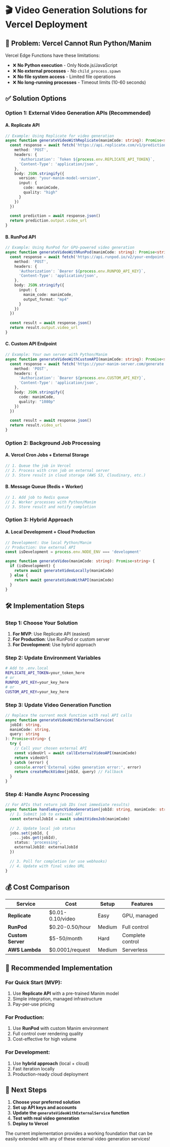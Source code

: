 # 🎬 Video Generation Solutions for Vercel Deployment

## 🚫 **Problem: Vercel Cannot Run Python/Manim**

Vercel Edge Functions have these limitations:
- ❌ **No Python execution** - Only Node.js/JavaScript
- ❌ **No external processes** - No `child_process.spawn`
- ❌ **No file system access** - Limited file operations
- ❌ **No long-running processes** - Timeout limits (10-60 seconds)

## ✅ **Solution Options**

### **Option 1: External Video Generation APIs (Recommended)**

#### **A. Replicate API**
```typescript
// Example: Using Replicate for video generation
async function generateVideoWithReplicate(manimCode: string): Promise<string> {
  const response = await fetch('https://api.replicate.com/v1/predictions', {
    method: 'POST',
    headers: {
      'Authorization': `Token ${process.env.REPLICATE_API_TOKEN}`,
      'Content-Type': 'application/json',
    },
    body: JSON.stringify({
      version: "your-manim-model-version",
      input: {
        code: manimCode,
        quality: "high"
      }
    })
  })
  
  const prediction = await response.json()
  return prediction.output.video_url
}
```

#### **B. RunPod API**
```typescript
// Example: Using RunPod for GPU-powered video generation
async function generateVideoWithRunPod(manimCode: string): Promise<string> {
  const response = await fetch('https://api.runpod.io/v2/your-endpoint-id/run', {
    method: 'POST',
    headers: {
      'Authorization': `Bearer ${process.env.RUNPOD_API_KEY}`,
      'Content-Type': 'application/json',
    },
    body: JSON.stringify({
      input: {
        manim_code: manimCode,
        output_format: "mp4"
      }
    })
  })
  
  const result = await response.json()
  return result.output.video_url
}
```

#### **C. Custom API Endpoint**
```typescript
// Example: Your own server with Python/Manim
async function generateVideoWithCustomAPI(manimCode: string): Promise<string> {
  const response = await fetch('https://your-manim-server.com/generate', {
    method: 'POST',
    headers: {
      'Authorization': `Bearer ${process.env.CUSTOM_API_KEY}`,
      'Content-Type': 'application/json',
    },
    body: JSON.stringify({
      code: manimCode,
      quality: "1080p"
    })
  })
  
  const result = await response.json()
  return result.video_url
}
```

### **Option 2: Background Job Processing**

#### **A. Vercel Cron Jobs + External Storage**
```typescript
// 1. Queue the job in Vercel
// 2. Process with cron job on external server
// 3. Store result in cloud storage (AWS S3, Cloudinary, etc.)
```

#### **B. Message Queue (Redis + Worker)**
```typescript
// 1. Add job to Redis queue
// 2. Worker processes with Python/Manim
// 3. Store result and notify completion
```

### **Option 3: Hybrid Approach**

#### **A. Local Development + Cloud Production**
```typescript
// Development: Use local Python/Manim
// Production: Use external API
const isDevelopment = process.env.NODE_ENV === 'development'

async function generateVideo(manimCode: string): Promise<string> {
  if (isDevelopment) {
    return await generateVideoLocally(manimCode)
  } else {
    return await generateVideoWithAPI(manimCode)
  }
}
```

## 🛠 **Implementation Steps**

### **Step 1: Choose Your Solution**
1. **For MVP**: Use Replicate API (easiest)
2. **For Production**: Use RunPod or custom server
3. **For Development**: Use hybrid approach

### **Step 2: Update Environment Variables**
```bash
# Add to .env.local
REPLICATE_API_TOKEN=your_token_here
# or
RUNPOD_API_KEY=your_key_here
# or
CUSTOM_API_KEY=your_key_here
```

### **Step 3: Update Video Generation Function**
```typescript
// Replace the current mock function with real API calls
async function generateVideoWithExternalService(
  jobId: string, 
  manimCode: string, 
  query: string
): Promise<string> {
  try {
    // Call your chosen external API
    const videoUrl = await callExternalVideoAPI(manimCode)
    return videoUrl
  } catch (error) {
    console.error('External video generation error:', error)
    return createMockVideo(jobId, query) // Fallback
  }
}
```

### **Step 4: Handle Async Processing**
```typescript
// For APIs that return job IDs (not immediate results)
async function handleAsyncVideoGeneration(jobId: string, manimCode: string) {
  // 1. Submit job to external API
  const externalJobId = await submitVideoJob(manimCode)
  
  // 2. Update local job status
  jobs.set(jobId, {
    ...jobs.get(jobId),
    status: 'processing',
    externalJobId: externalJobId
  })
  
  // 3. Poll for completion (or use webhooks)
  // 4. Update with final video URL
}
```

## 💰 **Cost Comparison**

| Service | Cost | Setup | Features |
|---------|------|-------|----------|
| **Replicate** | $0.01-0.10/video | Easy | GPU, managed |
| **RunPod** | $0.20-0.50/hour | Medium | Full control |
| **Custom Server** | $5-50/month | Hard | Complete control |
| **AWS Lambda** | $0.0001/request | Medium | Serverless |

## 🚀 **Recommended Implementation**

### **For Quick Start (MVP):**
1. Use **Replicate API** with a pre-trained Manim model
2. Simple integration, managed infrastructure
3. Pay-per-use pricing

### **For Production:**
1. Use **RunPod** with custom Manim environment
2. Full control over rendering quality
3. Cost-effective for high volume

### **For Development:**
1. Use **hybrid approach** (local + cloud)
2. Fast iteration locally
3. Production-ready cloud deployment

## 📝 **Next Steps**

1. **Choose your preferred solution**
2. **Set up API keys and accounts**
3. **Update the `generateVideoWithExternalService` function**
4. **Test with real video generation**
5. **Deploy to Vercel**

The current implementation provides a working foundation that can be easily extended with any of these external video generation services! 